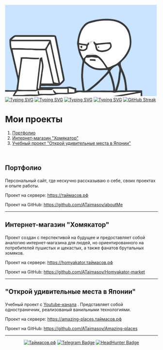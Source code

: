 ![intro](./images/intro.png) [![Typing SVG](https://readme-typing-svg.demolab.com?font=PotnyiStudentScript&size=65&duration=1&pause=999999&color=404E65&background=D0E2FE&center=true&vCenter=true&width=500&height=130&lines=%D0%9F%D1%80%D0%B8%D0%B2%D0%B5%D1%82)](https://git.io/typing-svg) [![Typing SVG](https://readme-typing-svg.demolab.com?font=PotnyiStudentScript&size=48&duration=1&pause=999999&color=404E65&background=D0E2FE&center=true&vCenter=true&width=500&height=100&lines=%D0%AF+%D0%90%D0%BB%D0%B5%D0%BA%D1%81%D0%B0%D0%BD%D0%B4%D1%80)](https://git.io/typing-svg) [![Typing SVG](https://readme-typing-svg.demolab.com?font=PotnyiStudentScript&size=30&duration=1&pause=999999&color=404E65&background=D0E2FE&center=true&vCenter=true&width=500&height=70&lines=%D0%BD%D0%B0%D1%87%D0%B8%D0%BD%D0%B0%D1%8E%D1%89%D0%B8%D0%B9+%D1%84%D1%80%D0%BE%D0%BD%D1%82%D0%B5%D0%BD%D0%B4%D0%B5%D1%80)](https://git.io/typing-svg)
[![Typing SVG](https://readme-typing-svg.demolab.com?font=PotnyiStudentScript&size=65&duration=3000&pause=1000&color=404E65&background=D1E3FF&center=true&vCenter=true&width=1000&height=130&lines=%D0%98%D1%89%D1%83+%D1%80%D0%B0%D0%B1%D0%BE%D1%82%D1%83+;%D0%9E%D0%B7%D0%BD%D0%B0%D0%BA%D0%BE%D0%BC%D1%8C%D1%82%D0%B5%D1%81%D1%8C+%D1%81+%D0%BF%D1%80%D0%BE%D0%B5%D0%BA%D1%82%D0%B0%D0%BC%D0%B8)](https://git.io/typing-svg)
[![GitHub Streak](https://streak-stats.demolab.com?user=ATaimasov&theme=date-night&hide_border=true&border_radius=0&locale=ru&card_width=1000&stroke=404E65&dates=4D5D64&fire=519393&currStreakNum=74958B&sideNums=957F6E&ring=5FC3C8&currStreakLabel=404E65&border=404E65&sideLabels=404E65&excludeDaysLabel=404E65&background=D0E2FE)](https://git.io/streak-stats)

#  <a name="projects">Мои проекты</a>
<ol>
 <li> <a href='#taimasov'>Портфолио</a></li>
 <li><a href='#homyakator'>Интернет-магазин "Хомякатор"</a></li>
 <li><a href='#amazing-places'> Учебный проект "Открой удивительные места в Японии"</a></li>

</ol>

<br>

## <p id="taimasov">Портфолио</p>
Персональный сайт, где нескучно рассказываю о себе, своих проектах и опыте работы.

Проект на сервере: https://таймасов.рф

Проект на GitHub: https://github.com/ATaimasov/aboutMe

---

## <p id="homyakator">Интернет-магазин "Хомякатор"</p>
Проект создан с перспективой на будущее и предоставляет собой аналогию интернет-магазина для людей, но ориентированного на потребителей пушистых и щекастых, а также фанатов брутальных хомяков.

Проект на сервере: https://homyakator.таймасов.рф

Проект на GitHub: https://github.com/ATaimasov/Homyakator-market

---

## <p id="amazing-places">"Открой удивительные места в Японии"</p>

Учебный проект с <a href="https://www.youtube.com/watch?v=OkNfBnq_c7c&list=PL5_s7xdj2Vsw-bCx5nOZJMFIiHwRgok--&index=1" target="_blank">Youtube-канала</a> . Представляет собой одностраничник, реализованый ванильными технологиями.

Проект на сервере: https://amazing-places.таймасов.рф

Проект на GitHub: https://github.com/ATaimasov/Amazing-places

---

 <div align="center">
    <a href="https://xn--80aag0apnud.xn--p1ai/"><img src="https://img.shields.io/badge/%D1%82%D0%B0%D0%B9%D0%BC%D0%B0%D1%81%D0%BE%D0%B2.%D1%80%D1%84-gray?style=for-the-badge" alt="Таймасов.рф"/></a>
    <a href="https://t.me/ATaimasov"><img src="https://img.shields.io/badge/Telegram-%23229ED9?style=for-the-badge&logo=telegram&logoColor=white" alt="Telegram Badge"/></a>
<!--     <a href="#!"><img src="https://img.shields.io/badge/LinkedIn-%230a66c2?style=for-the-badge&logo=linkedin&logoColor=white" alt="LinkedIn Badge"/></a> -->
     <a href="https://orel.hh.ru/resume/2a4951a9ff0cdf7df50039ed1f74747767527a" class="budget-link"><img src="https://img.shields.io/badge/HeadHunter-%23e1011c?style=for-the-badge" alt="HeadHunter Badge" class="img-budget-link"/></a>
     
  </div>

